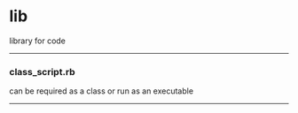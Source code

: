 # lib

library for code

---
### class_script.rb

can be required as a class or run as an executable

---